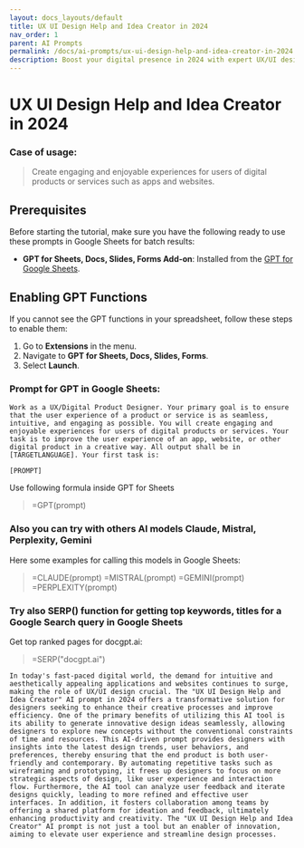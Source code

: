 ```yaml
---
layout: docs_layouts/default
title: UX UI Design Help and Idea Creator in 2024
nav_order: 1
parent: AI Prompts
permalink: /docs/ai-prompts/ux-ui-design-help-and-idea-creator-in-2024
description: Boost your digital presence in 2024 with expert UX/UI design help and innovative ideation. Enhance user interaction and drive success with cutting-edge design solutions tailored to elevate your brand's experience. Transform ideas into impactful, user-friendly designs today!
---
```


# UX UI Design Help and Idea Creator in 2024

### Case of usage:
> Create engaging and enjoyable experiences for users of digital products or services such as apps and websites.

## Prerequisites

Before starting the tutorial, make sure you have the following ready to use these prompts in Google Sheets for batch results:

- **GPT for Sheets, Docs, Slides, Forms Add-on**: Installed from the [GPT for Google Sheets](https://workspace.google.com/u/0/marketplace/app/gpt_for_sheets_docs_forms_slides/466607203252).

## Enabling GPT Functions

If you cannot see the GPT functions in your spreadsheet, follow these steps to enable them:

1. Go to **Extensions** in the menu.
2. Navigate to **GPT for Sheets, Docs, Slides, Forms**.
3. Select **Launch**.


### Prompt for GPT in Google Sheets:
```shell
Work as a UX/Digital Product Designer. Your primary goal is to ensure that the user experience of a product or service is as seamless, intuitive, and engaging as possible. You will create engaging and enjoyable experiences for users of digital products or services. Your task is to improve the user experience of an app, website, or other digital product in a creative way. All output shall be in [TARGETLANGUAGE]. Your first task is:

[PROMPT]
```

Use following formula inside GPT for Sheets
> =GPT(prompt)

### Also you can try with others AI models Claude, Mistral, Perplexity, Gemini
Here some examples for calling this models in Google Sheets:

> =CLAUDE(prompt)
> =MISTRAL(prompt)
> =GEMINI(prompt)
> =PERPLEXITY(prompt)


### Try also SERP() function for getting top keywords, titles for a Google Search query in Google Sheets

Get top ranked pages for docgpt.ai:

> =SERP("docgpt.ai")



```
In today's fast-paced digital world, the demand for intuitive and aesthetically appealing applications and websites continues to surge, making the role of UX/UI design crucial. The "UX UI Design Help and Idea Creator" AI prompt in 2024 offers a transformative solution for designers seeking to enhance their creative processes and improve efficiency. One of the primary benefits of utilizing this AI tool is its ability to generate innovative design ideas seamlessly, allowing designers to explore new concepts without the conventional constraints of time and resources. This AI-driven prompt provides designers with insights into the latest design trends, user behaviors, and preferences, thereby ensuring that the end product is both user-friendly and contemporary. By automating repetitive tasks such as wireframing and prototyping, it frees up designers to focus on more strategic aspects of design, like user experience and interaction flow. Furthermore, the AI tool can analyze user feedback and iterate designs quickly, leading to more refined and effective user interfaces. In addition, it fosters collaboration among teams by offering a shared platform for ideation and feedback, ultimately enhancing productivity and creativity. The "UX UI Design Help and Idea Creator" AI prompt is not just a tool but an enabler of innovation, aiming to elevate user experience and streamline design processes.
```
